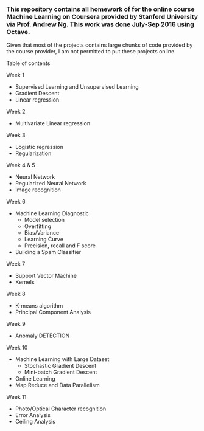 ### This repository contains all homework of for the online course Machine Learning on Coursera provided by Stanford University via Prof. Andrew Ng. This work was done July-Sep 2016 using Octave.

Given that most of the projects contains large chunks of code provided by the course provider, I am not permitted to put these projects online.

Table of contents

Week 1
- Supervised Learning and Unsupervised Learning
- Gradient Descent
- Linear regression

Week 2
- Multivariate Linear regression

Week 3
- Logistic regression
- Regularization

Week 4 & 5
- Neural Network
- Regularized Neural Network
- Image recognition

Week 6
- Machine Learning Diagnostic
  - Model selection
  - Overfitting
  - Bias/Variance
  - Learning Curve
  - Precision, recall and F score
- Building a Spam Classifier

Week 7
- Support Vector Machine
- Kernels

Week 8
- K-means algorithm
- Principal Component Analysis

Week 9
- Anomaly DETECTION

Week 10
- Machine Learning with Large Dataset
  - Stochastic Gradient Descent
  - Mini-batch Gradient Descent
- Online Learning
- Map Reduce and Data Parallelism

Week 11
- Photo/Optical Character recognition
- Error Analysis
- Ceiling Analysis
